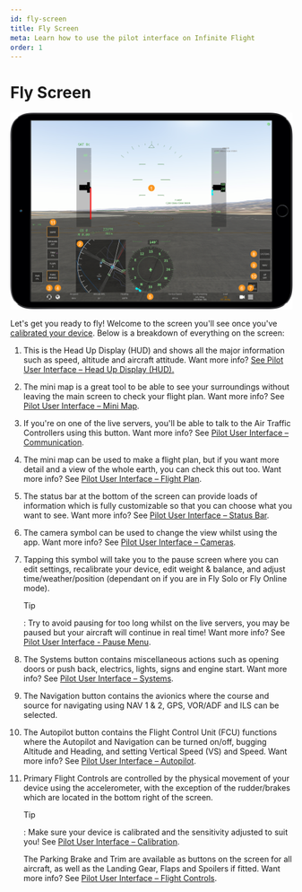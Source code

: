 ```yaml
---
id: fly-screen
title: Fly Screen
meta: Learn how to use the pilot interface on Infinite Flight
order: 1
---
```


# Fly Screen

![Fly Screen](_images/manual/frames/hud-screen.png)



Let&#39;s get you ready to fly! Welcome to the screen you&#39;ll see once you&#39;ve [calibrated your device](/docs/manual/pilot-user-interface/calibration). Below is a breakdown of everything on the screen:



1. This is the Head Up Display (HUD) and shows all the major information such as speed, altitude and aircraft attitude. Want more info? [See Pilot User Interface – Head Up Display (HUD).](/docs/manual/pilot-user-interface/hud)

   

2. The mini map is a great tool to be able to see your surroundings without leaving the main screen to check your flight plan. Want more info? See [Pilot User Interface – Mini Map](/docs/manual/pilot-user-interface/mini-map).

   

3. If you&#39;re on one of the live servers, you&#39;ll be able to talk to the Air Traffic Controllers using this button. Want more info? See [Pilot User Interface – Communication](/docs/manual/pilot-user-interface/communication).

   

4. The mini map can be used to make a flight plan, but if you want more detail and a view of the whole earth, you can check this out too. Want more info? See [Pilot User Interface – Flight Plan](/docs/manual/pilot-user-interface/flight-plan).

   

5. The status bar at the bottom of the screen can provide loads of information which is fully customizable so that you can choose what you want to see. Want more info? See [Pilot User Interface – Status Bar](/docs/manual/pilot-user-interface/status-bar).

   

6. The camera symbol can be used to change the view whilst using the app. Want more info? See [Pilot User Interface – Cameras](/docs/manual/pilot-user-interface/cameras).

   

7. Tapping this symbol will take you to the pause screen where you can edit settings, recalibrate your device, edit weight &amp; balance, and adjust time/weather/position (dependant on if you are in Fly Solo or Fly Online mode).

   

   Tip

   : Try to avoid pausing for too long whilst on the live servers, you may be paused but your aircraft will continue in real time! Want more info? See [Pilot User Interface - Pause Menu](/docs/manual/pilot-user-interface/pause-menu).

   

8. The Systems button contains miscellaneous actions such as opening doors or push back, electrics, lights, signs and engine start. Want more info? See [Pilot User Interface – Systems](/docs/manual/pilot-user-interface/systems).

   

9. The Navigation button contains the avionics where the course and source for navigating using NAV 1 &amp; 2, GPS, VOR/ADF and ILS can be selected.

   

10. The Autopilot button contains the Flight Control Unit (FCU) functions where the Autopilot and Navigation can be turned on/off, bugging Altitude and Heading, and setting Vertical Speed (VS) and Speed. Want more info? See [Pilot User Interface – Autopilot](/docs/manual/pilot-user-interface/autopilot).

    

11. Primary Flight Controls are controlled by the physical movement of your device using the accelerometer, with the exception of the rudder/brakes which are located in the bottom right of the screen.

    

    Tip

    : Make sure your device is calibrated and the sensitivity adjusted to suit you! See [Pilot User Interface – Calibration](/docs/manual/pilot-user-interface/calibration).

    

    The Parking Brake and Trim are available as buttons on the screen for all aircraft, as well as the Landing Gear, Flaps and Spoilers if fitted. Want more info? See [Pilot User Interface – Flight Controls](/docs/manual/pilot-user-interface/flight-controls).
